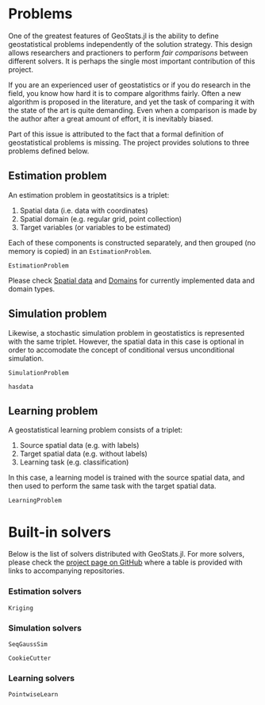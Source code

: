 # Problems

One of the greatest features of GeoStats.jl is the ability to define geostatistical problems
independently of the solution strategy. This design allows researchers and practioners to
perform *fair comparisons* between different solvers. It is perhaps the single most important
contribution of this project.

If you are an experienced user of geostatistics or if you do research in the field, you know
how hard it is to compare algorithms fairly. Often a new algorithm is proposed in the literature,
and yet the task of comparing it with the state of the art is quite demanding. Even when a
comparison is made by the author after a great amount of effort, it is inevitably biased.

Part of this issue is attributed to the fact that a formal definition of geostatistical problems is missing.
The project provides solutions to three problems defined below.

## Estimation problem

An estimation problem in geostatitsics is a triplet:

1. Spatial data (i.e. data with coordinates)
2. Spatial domain (e.g. regular grid, point collection)
3. Target variables (or variables to be estimated)

Each of these components is constructed separately, and then grouped (no memory is copied) in an
`EstimationProblem`.

```@docs
EstimationProblem
```

Please check [Spatial data](data.md) and [Domains](domains.md) for currently implemented
data and domain types.

## Simulation problem

Likewise, a stochastic simulation problem in geostatistics is represented with the same triplet.
However, the spatial data in this case is optional in order to accomodate the concept of
conditional versus unconditional simulation.

```@docs
SimulationProblem
```

```@docs
hasdata
```

## Learning problem

A geostatistical learning problem consists of a triplet:

1. Source spatial data (e.g. with labels)
2. Target spatial data (e.g. without labels)
3. Learning task (e.g. classification)

In this case, a learning model is trained with the source spatial data, and then used to perform the same task with the target spatial data.

```@docs
LearningProblem
```

# Built-in solvers

Below is the list of solvers distributed with GeoStats.jl. For more solvers, please check
the [project page on GitHub](https://github.com/JuliaEarth/GeoStats.jl#problems-and-solvers)
where a table is provided with links to accompanying repositories.

### Estimation solvers

```@docs
Kriging
```

### Simulation solvers

```@docs
SeqGaussSim
```

```@docs
CookieCutter
```

### Learning solvers

```@docs
PointwiseLearn
```
